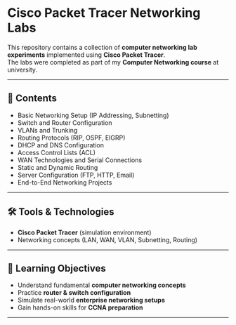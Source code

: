 # Cisco Packet Tracer Networking Labs

This repository contains a collection of **computer networking lab experiments** implemented using **Cisco Packet Tracer**.  
The labs were completed as part of my **Computer Networking course** at university.  

---

## 📂 Contents
- Basic Networking Setup (IP Addressing, Subnetting)
- Switch and Router Configuration
- VLANs and Trunking
- Routing Protocols (RIP, OSPF, EIGRP)
- DHCP and DNS Configuration
- Access Control Lists (ACL)
- WAN Technologies and Serial Connections
- Static and Dynamic Routing
- Server Configuration (FTP, HTTP, Email)
- End-to-End Networking Projects

---

## 🛠 Tools & Technologies
- **Cisco Packet Tracer** (simulation environment)  
- Networking concepts (LAN, WAN, VLAN, Subnetting, Routing)  

---

## 🎯 Learning Objectives
- Understand fundamental **computer networking concepts**  
- Practice **router & switch configuration**  
- Simulate real-world **enterprise networking setups**  
- Gain hands-on skills for **CCNA preparation**  

---


